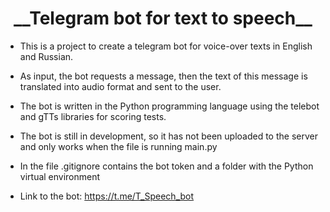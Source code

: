 <h1 style="text-align:center;">__Telegram bot for text to speech__</h1>

- This is a project to create a telegram bot for voice-over texts in English and Russian. 

- As input, the bot requests a message, then the text of this message is translated into audio format and sent to the user. 

- The bot is written in the Python programming language using the telebot and gTTs libraries for scoring tests. 

- The bot is still in development, so it has not been uploaded to the server and only works when the file is running main.py

- In the file .gitignore contains the bot token and a folder with the Python virtual environment

- Link to the bot: https://t.me/T_Speech_bot